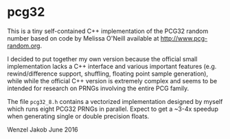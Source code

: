 # pcg32
This is a tiny self-contained C++ implementation of the PCG32 random number
based on code by Melissa O'Neill available at http://www.pcg-random.org.

I decided to put together my own version because the official small
implementation lacks a C++ interface and various important features (e.g.
rewind/difference support, shuffling, floating point sample generation), while
while the official C++ version is extremely complex and seems to be intended
for research on PRNGs involving the entire PCG family.

The file ``pcg32_8.h`` contains a vectorized implementation designed by myself
which runs eight PCG32 PRNGs in parallel. Expect to get a ~3-4x speedup when
generating single or double precision floats.

Wenzel Jakob
June 2016
